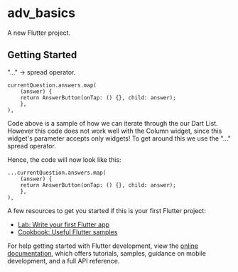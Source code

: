 # adv_basics

A new Flutter project.

## Getting Started

"..." -> spread operator.

```
currentQuestion.answers.map(
    (answer) {
    return AnswerButton(onTap: () {}, child: answer);
    },
),
```

Code above is a sample of how we can iterate through the our Dart List. However this code does not work well with the Column widget, since this widget's parameter accepts only widgets! To get around this we use the "..." spread operator.

Hence, the code will now look like this:

```
...currentQuestion.answers.map(
    (answer) {
    return AnswerButton(onTap: () {}, child: answer);
    },
),
```

A few resources to get you started if this is your first Flutter project:

- [Lab: Write your first Flutter app](https://docs.flutter.dev/get-started/codelab)
- [Cookbook: Useful Flutter samples](https://docs.flutter.dev/cookbook)

For help getting started with Flutter development, view the
[online documentation](https://docs.flutter.dev/), which offers tutorials,
samples, guidance on mobile development, and a full API reference.
